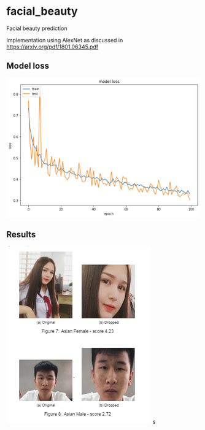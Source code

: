# facial_beauty
Facial beauty prediction

Implementation using AlexNet as discussed in https://arxiv.org/pdf/1801.06345.pdf




## Model loss
![model loss chart](https://raw.githubusercontent.com/ptran1203/facial_beauty/master/result/images/final_train_loss.png)

## Results
![result 1](https://raw.githubusercontent.com/ptran1203/facial_beauty/master/result/images/result1.PNG)
s